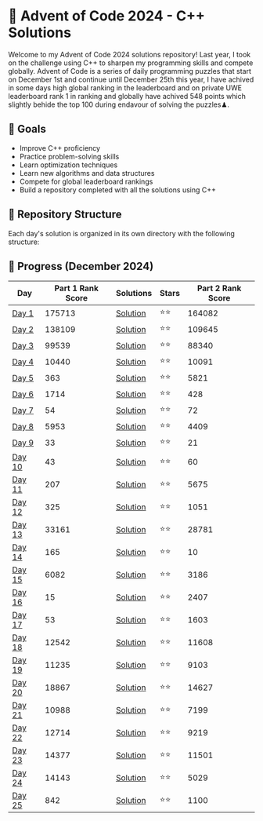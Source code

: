 # 🎄 Advent of Code 2024 - C++ Solutions

Welcome to my Advent of Code 2024 solutions repository! Last year, I took on the challenge using C++ to sharpen my programming skills and compete globally. Advent of Code is a series of daily programming puzzles that start on December 1st and continue until December 25th this year, I have achived in some days high global ranking in the leaderboard and on private UWE leaderboard rank 1 in ranking and globally have achived 548 points which slightly behide the top 100 during endavour of solving the puzzles♟.

## 🎯 Goals
- Improve C++ proficiency
- Practice problem-solving skills
- Learn optimization techniques
- Learn new algorithms and data structures
- Compete for global leaderboard rankings
- Build a repository completed with all the solutions using C++


## 🚀 Repository Structure
Each day's solution is organized in its own directory with the following structure:

## 🌟 Progress (December 2024)

| Day | Part 1 Rank Score | Solutions | Stars | Part 2 Rank Score |
|-----|-----------|----------|--------|-------------|
| [Day 1](https://adventofcode.com/2024/day/1) | 175713 | [Solution](./Day01/) | ⭐⭐ | 164082 |
| [Day 2](https://adventofcode.com/2024/day/2) | 138109 | [Solution](./Day02/) | ⭐⭐ | 109645 |
| [Day 3](https://adventofcode.com/2024/day/3) | 99539 | [Solution](./Day03/) | ⭐⭐ | 88340 |
| [Day 4](https://adventofcode.com/2024/day/4) | 10440 | [Solution](./Day04/) | ⭐⭐ | 10091 |
| [Day 5](https://adventofcode.com/2024/day/5) | 363 | [Solution](./Day05/) | ⭐⭐ | 5821 |
| [Day 6](https://adventofcode.com/2024/day/6) | 1714 | [Solution](./Day06/) | ⭐⭐ | 428 |
| [Day 7](https://adventofcode.com/2024/day/7) | 54 | [Solution](./Day07/) | ⭐⭐ | 72 |
| [Day 8](https://adventofcode.com/2024/day/8) | 5953 | [Solution](./Day08/) | ⭐⭐ | 4409 |
| [Day 9](https://adventofcode.com/2024/day/9) | 33 | [Solution](./Day09/) | ⭐⭐ | 21 |
| [Day 10](https://adventofcode.com/2024/day/10) | 43 | [Solution](./Day10/) | ⭐⭐ | 60  |
| [Day 11](https://adventofcode.com/2024/day/11) | 207 | [Solution](./Day11/) | ⭐⭐ | 5675 |
| [Day 12](https://adventofcode.com/2024/day/12) | 325 | [Solution](./Day12/) | ⭐⭐ | 1051 |
| [Day 13](https://adventofcode.com/2024/day/13) | 33161 | [Solution](./Day13/) | ⭐⭐ | 28781 |
| [Day 14](https://adventofcode.com/2024/day/14) | 165 | [Solution](./Day14/) | ⭐⭐ | 10 |
| [Day 15](https://adventofcode.com/2024/day/15) | 6082 | [Solution](./Day15/) | ⭐⭐ | 3186 |
| [Day 16](https://adventofcode.com/2024/day/16) | 15 | [Solution](./Day16/) | ⭐⭐ | 2407 |
| [Day 17](https://adventofcode.com/2024/day/17) | 53 | [Solution](./Day17/) | ⭐⭐ | 1603 |
| [Day 18](https://adventofcode.com/2024/day/18) | 12542 | [Solution](./Day18/) | ⭐⭐ | 11608 |
| [Day 19](https://adventofcode.com/2024/day/19) | 11235 | [Solution](./Day19/) | ⭐⭐ | 9103 |
| [Day 20](https://adventofcode.com/2024/day/20) | 18867 | [Solution](./Day20/) | ⭐⭐ | 14627 |
| [Day 21](https://adventofcode.com/2024/day/21) | 10988 | [Solution](./Day21/) | ⭐⭐ | 7199 |
| [Day 22](https://adventofcode.com/2024/day/22) | 12714 | [Solution](./Day22/) | ⭐⭐ | 9219 |
| [Day 23](https://adventofcode.com/2024/day/23) | 14377 | [Solution](./Day23/) | ⭐⭐ | 11501 |
| [Day 24](https://adventofcode.com/2024/day/24) | 14143 | [Solution](./Day24/) | ⭐⭐ | 5029 |
| [Day 25](https://adventofcode.com/2024/day/25) | 842 | [Solution](./Day25/) | ⭐⭐ | 1100 |

